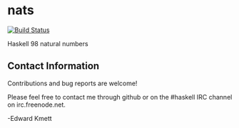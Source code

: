 nats
====

[![Build Status](https://secure.travis-ci.org/ekmett/nats.png?branch=master)](http://travis-ci.org/ekmett/nats)

Haskell 98 natural numbers

Contact Information
-------------------

Contributions and bug reports are welcome!

Please feel free to contact me through github or on the #haskell IRC channel on irc.freenode.net.

-Edward Kmett
